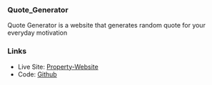 ### Quote_Generator

Quote Generator is a website that generates random quote for your everyday motivation

### Links

- Live Site: [Property-Website](https://devang-soni.github.io/Property_website/)
- Code: [Github](https://github.com/Devang-soni/Property_website)
